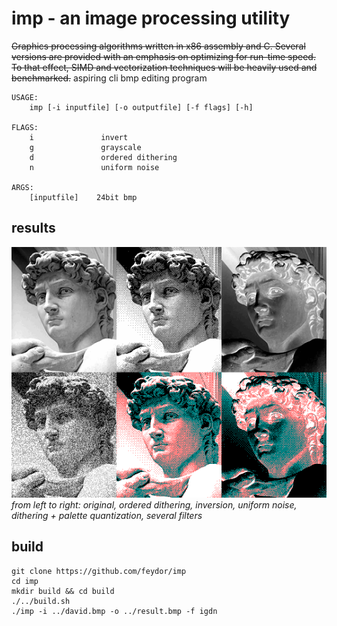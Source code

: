 # imp - an image processing utility
~~Graphics processing algorithms written in x86 assembly and C. Several versions are provided with an emphasis on optimizing for run-time speed. To that effect, SIMD and vectorization techniques will be heavily used and benchmarked.~~
aspiring cli bmp editing program

```console
USAGE:
    imp [-i inputfile] [-o outputfile] [-f flags] [-h]

FLAGS:
    i               invert
    g               grayscale
    d               ordered dithering
    n               uniform noise

ARGS:
    [inputfile]    24bit bmp
```

## results
![some results](/res/some-results.png)<br />
*from left to right: original, ordered dithering, inversion, uniform noise, dithering + palette quantization, several filters*

## build
```console
git clone https://github.com/feydor/imp
cd imp
mkdir build && cd build
./../build.sh
./imp -i ../david.bmp -o ../result.bmp -f igdn
```